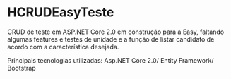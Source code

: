 # HCRUDEasyTeste
CRUD de teste em ASP.NET Core 2.0 em construção para a Easy, faltando algumas features e testes de unidade e a função de listar candidato
de acordo com a característica desejada.

Principais tecnologias utilizadas:
Asp.NET Core 2.0/
Entity Framework/
Bootstrap
